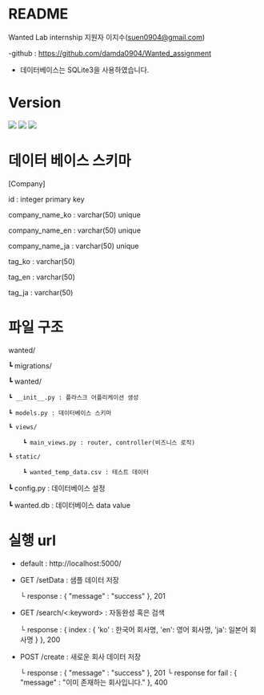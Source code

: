 # README

Wanted Lab internship 지원자 이지수(suen0904@gmail.com)

-github : https://github.com/damda0904/Wanted_assignment

- 데이터베이스는 SQLite3을 사용하였습니다.


# Version

<img src="https://img.shields.io/badge/Python 3.8.5-3776AB?style=for-the-badge&logo=Python&logoColor=white">
<img src="https://img.shields.io/badge/Flask 2.0.2-000000?style=for-the-badge&logo=Flask&logoColor=white">
<img src="https://img.shields.io/badge/sqlite 3.12.1-003B57?style=for-the-badge&logo=SQLite3&logoColor=black">


# 데이터 베이스 스키마

[Company]

id : integer primary key

company_name_ko : varchar(50) unique

company_name_en : varchar(50) unique

company_name_ja : varchar(50) unique

tag_ko : varchar(50)

tag_en : varchar(50)

tag_ja : varchar(50)



# 파일 구조
wanted/

┗ migrations/

┗ wanted/
  
    ┗ __init__.py : 플라스크 어플리케이션 생성
    
    ┗ models.py : 데이터베이스 스키마
    
    ┗ views/
  
        ┗ main_views.py : router, controller(비즈니스 로직)
    
    ┗ static/
        
        ┗ wanted_temp_data.csv : 테스트 데이터

┗ config.py : 데이터베이스 설정

┗ wanted.db : 데이터베이스 data value

# 실행 url
- default : http://localhost:5000/
- GET /setData : 샘플 데이터 저장
   
    └ response : { "message" : "success" }, 201
- GET /search/<:keyword> : 자동완성 혹은 검색
    
    └ response : { index : { 'ko' : 한국어 회사명, 'en': 영어 회사명, 'ja': 일본어 회사명 } }, 200
- POST /create : 새로운 회사 데이터 저장
    
    └ response : { "message" : "success" }, 201
    └ response for fail : { "message" : "이미 존재하는 회사입니다." }, 400
